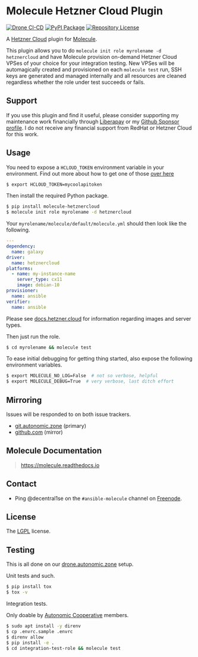 # Molecule Hetzner Cloud Plugin

[![Drone CI-CD](https://drone.autonomic.zone/api/badges/autonomic-cooperative/molecule-hetznercloud/status.svg)](https://drone.autonomic.zone/autonomic-cooperative/molecule-hetznercloud)
[![PyPI Package](https://badge.fury.io/py/molecule-hetznercloud.svg)](https://badge.fury.io/py/molecule-hetznercloud)
[![Repository License](https://img.shields.io/badge/license-LGPL-brightgreen.svg)](LICENSE)

A [Hetzner Cloud](https://www.hetzner.com/cloud) plugin for [Molecule](https://molecule.readthedocs.io/en/latest/).

This plugin allows you to do `molecule init role myrolename -d hetznercloud`
and have Molecule provision on-demand Hetzner Cloud VPSes of your choice for
your integration testing. New VPSes will be automagically created and
provisioned on each `molecule test` run, SSH keys are generated and managed
internally and all resources are cleaned regardless whether the role under test
succeeds or fails.

## Support

If you use this plugin and find it useful, please consider supporting my
maintenance work financially through [Liberapay](https://liberapay.com/decentral1se/) or my
[Github Sponsor profile](https://github.com/sponsors/decentral1se). I do not receive any
financial support from RedHat or Hetzner Cloud for this work.

## Usage

You need to expose a `HCLOUD_TOKEN` environment variable in your environment.
Find out more about how to get one of those [over here](https://docs.hetzner.cloud/#overview-authentication)

```bash
$ export HCLOUD_TOKEN=mycoolapitoken
```

Then install the required Python package.

```bash
$ pip install molecule-hetznercloud
$ molecule init role myrolename -d hetznercloud
```

Your `myrolename/molecule/default/molecule.yml` should then look like the following.

```yaml
---
dependency:
  name: galaxy
driver:
  name: hetznercloud
platforms:
  - name: my-instance-name
    server_type: cx11
    image: debian-10
provisioner:
  name: ansible
verifier:
  name: ansible
```

Please see [docs.hetzner.cloud](https://docs.hetzner.cloud/) for information regarding images and server types.

Then just run the role.

```bash
$ cd myrolename && molecule test
```

To ease initial debugging for getting thing started, also expose the following
environment variables.

```bash
$ export MOLECULE_NO_LOG=False  # not so verbose, helpful
$ export MOLECULE_DEBUG=True  # very verbose, last ditch effort
```

## Mirroring

Issues will be responded to on both issue trackers.

- [git.autonomic.zone](https://git.autonomic.zone/autonomic-cooperative/molecule-hetznercloud) (primary)
- [github.com](https://github.com/ansible-community/molecule-hetznercloud) (mirror)

## Molecule Documentation

> https://molecule.readthedocs.io

## Contact

- Ping @decentral1se on the `#ansible-molecule` channel on [Freenode](https://webchat.freenode.net).

## License

The [LGPL](https://www.gnu.org/licenses/lgpl-3.0.en.html) license.

## Testing

This is all done on our [drone.autonomic.zone](https://drone.autonomic.zone/autonomic-cooperative/molecule-hetznercloud) setup.

Unit tests and such.

```bash
$ pip install tox
$ tox -v
```

Integration tests.

Only doable by [Autonomic Cooperative](https://autonomic.zone/) members.

```bash
$ sudo apt install -y direnv
$ cp .envrc.sample .envrc
$ direnv allow
$ pip install -e .
$ cd integration-test-role && molecule test
```
